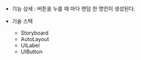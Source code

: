 - 기능 상세 : 버튼을 누를 때 마다 랜덤 한 명언이 생성된다.

- 기술 스택
  - Storyboard
  - AutoLayout
  - UILabel
  - UIButton